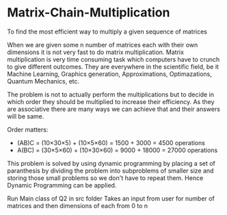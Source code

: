 # Matrix-Chain-Multiplication
To find the most efficient way to multiply a given sequence of matrices

When we are given some n number of matrices each with their own dimensions it is not very fast to do matrix multiplication. Matrix multiplication is very time consuming task which computers have to crunch to give different outcomes. They are everywhere in the scientific field, be it Machine Learning, Graphics generation, Approximations, Optimazations, Quantum Mechanics, etc. 

The problem is not to actually perform the multiplications but to decide in which order they should be multiplied to increase their efficiency. As they are associative there are many ways we can achieve that and their answers will be same.

Order matters:
- (AB)C = (10×30×5) + (10×5×60) = 1500 + 3000 = 4500 operations
- A(BC) = (30×5×60) + (10×30×60) = 9000 + 18000 = 27000 operations

This problem is solved by using dynamic programming by placing a set of paranthesis by dividing the problem into subproblems of smaller size and storing those small problems so we don't have to repeat them. Hence Dynamic Programming can be applied.

Run Main class of Q2 in src folder
	Takes an input from user for number of matrices 
	and then dimensions of each from 0 to n

